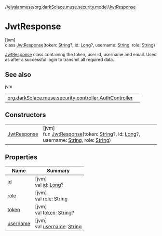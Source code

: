 //[elysianmuse](../../../index.md)/[org.darkSolace.muse.security.model](../index.md)/[JwtResponse](index.md)

# JwtResponse

[jvm]\
class [JwtResponse](index.md)(token: [String](https://kotlinlang.org/api/latest/jvm/stdlib/kotlin/-string/index.html)?,
id: [Long](https://kotlinlang.org/api/latest/jvm/stdlib/kotlin/-long/index.html)?,
username: [String](https://kotlinlang.org/api/latest/jvm/stdlib/kotlin/-string/index.html),
role: [String](https://kotlinlang.org/api/latest/jvm/stdlib/kotlin/-string/index.html))

[JwtResponse](index.md) class containing the token, user id, username and email. Used as after a successful login to
transmit all required data.

## See also

jvm

| | |
|---|---|
| [org.darkSolace.muse.security.controller.AuthController](../../org.darkSolace.muse.security.controller/-auth-controller/authenticate-user.md) |  |

## Constructors

| | |
|---|---|
| [JwtResponse](-jwt-response.md) | [jvm]<br>fun [JwtResponse](-jwt-response.md)(token: [String](https://kotlinlang.org/api/latest/jvm/stdlib/kotlin/-string/index.html)?, id: [Long](https://kotlinlang.org/api/latest/jvm/stdlib/kotlin/-long/index.html)?, username: [String](https://kotlinlang.org/api/latest/jvm/stdlib/kotlin/-string/index.html), role: [String](https://kotlinlang.org/api/latest/jvm/stdlib/kotlin/-string/index.html)) |

## Properties

| Name | Summary |
|---|---|
| [id](id.md) | [jvm]<br>val [id](id.md): [Long](https://kotlinlang.org/api/latest/jvm/stdlib/kotlin/-long/index.html)? |
| [role](role.md) | [jvm]<br>val [role](role.md): [String](https://kotlinlang.org/api/latest/jvm/stdlib/kotlin/-string/index.html) |
| [token](token.md) | [jvm]<br>val [token](token.md): [String](https://kotlinlang.org/api/latest/jvm/stdlib/kotlin/-string/index.html)? |
| [username](username.md) | [jvm]<br>val [username](username.md): [String](https://kotlinlang.org/api/latest/jvm/stdlib/kotlin/-string/index.html) |
